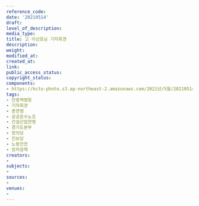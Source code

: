 ```yaml
---
reference_code: 
date: '20210514'
draft: 
level_of_description: 
media_type: 
title: 고 이선호님 기자회견
description: 
weight: 
modified_at: 
created_at: 
link: 
public_access_status: 
copyright_status: 
components:
- https://kctu-photo.s3.ap-northeast-2.amazonaws.com/2021년/5월/20210514-고+이선호님+기자회견_안중백병원_기자회견_총연맹_공공운수노조_건설산업연맹_경기도본부_정의당_진보당_노동안전_정치정책/_1DX0042.jpg
tags:
- 안중백병원
- 기자회견
- 총연맹
- 공공운수노조
- 건설산업연맹
- 경기도본부
- 정의당
- 진보당
- 노동안전
- 정치정책
creators:
- 
subjects:
- 
sources:
- 
venues:
- 
---
```

